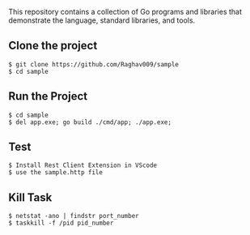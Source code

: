 This repository contains a collection of Go programs and libraries that
demonstrate the language, standard libraries, and tools.

## Clone the project

```
$ git clone https://github.com/Raghav009/sample
$ cd sample
```

## Run the Project

```
$ cd sample
$ del app.exe; go build ./cmd/app; ./app.exe;
```

## Test
```
$ Install Rest Client Extension in VScode 
$ use the sample.http file 
```

## Kill Task

```
$ netstat -ano | findstr port_number
$ taskkill -f /pid pid_number
```